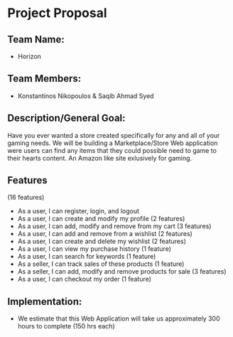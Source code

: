 # Project Proposal

## Team Name:
- Horizon

## Team Members:
- Konstantinos Nikopoulos & Saqib Ahmad Syed

## Description/General Goal:

Have you ever wanted a store created specifically for any and all of your gaming needs. 
We will be building a Marketplace/Store Web application were users can find any items that they could possible need to game to their hearts content. An Amazon like site exlusively for gaming.

## Features
 (16 features)
 - As a user, I can register, login, and logout
 - As a user, I can create and modify my profile (2 features)
 - As a user, I can add, modify and remove from my cart (3 features)
 - As a user, I can add and remove from a wishlist (2 features) 
 - As a user, I can create and delete my wishlist (2 features)
 - As a user, I can view my purchase history (1 feature)
 - As a user, I can search for keywords (1 feature) 
 - As a seller, I can track sales of these products (1 feature)
 - As a seller, I can add, modify and remove products for sale (3 features)  
 - As a user, I can checkout my order (1 feature)


## Implementation:
- We estimate that this Web Application will take us approximately 300 hours to complete (150 hrs each)